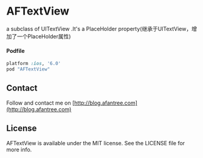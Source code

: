 AFTextView
==========

a subclass of UITextView .It's a PlaceHolder property(继承于UITextView，增加了一个PlaceHolder属性)

#### Podfile

```ruby
platform :ios, '6.0'
pod "AFTextView"
```

## Contact

Follow and contact me on [http://blog.afantree.com](http://blog.afantree.com)


## License

AFTextView is available under the MIT license. See the LICENSE file for more info.
